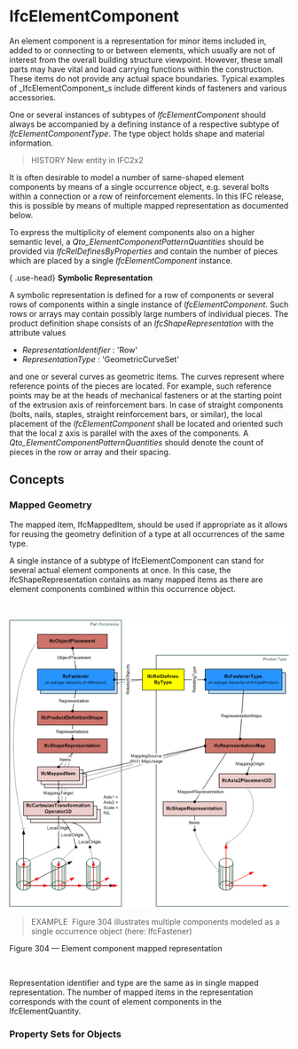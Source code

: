 # IfcElementComponent

An element component is a representation for minor items included in, added to or connecting to or between elements, which usually are not of interest from the overall building structure viewpoint. However, these small parts may have vital and load carrying functions within the construction. These items do not provide any actual space boundaries. Typical examples of _IfcElementComponent_s include different kinds of fasteners and various accessories.

One or several instances of subtypes of _IfcElementComponent_ should always be accompanied by a defining instance of a respective subtype of _IfcElementComponentType_. The type object holds shape and material information.

> HISTORY  New entity in IFC2x2

It is often desirable to model a number of same-shaped element components by means of a single occurrence object, e.g. several bolts within a connection or a row of reinforcement elements. In this IFC release, this is possible by means of multiple mapped representation as documented below.

To express the multiplicity of element components also on a higher semantic level, a _Qto_ElementComponentPatternQuantities_ should be provided via _IfcRelDefinesByProperties_ and contain the number of pieces which are placed by a single _IfcElementComponent_ instance.

{ .use-head}
**Symbolic Representation**

A symbolic representation is defined for a row of components or several rows of components within a single instance of _IfcElementComponent_. Such rows or arrays may contain possibly large numbers of individual pieces. The product definition shape consists of an _IfcShapeRepresentation_ with the attribute values

* _RepresentationIdentifier_ : 'Row'
* _RepresentationType_ : 'GeometricCurveSet'

and one or several curves as geometric items. The curves represent where reference points of the pieces are located. For example, such reference points may be at the heads of mechanical fasteners or at the starting point of the extrusion axis of reinforcement bars. In case of straight components (bolts, nails, staples, straight reinforcement bars, or similar), the local placement of the _IfcElementComponent_ shall be located and oriented such that the local z axis is parallel with the axes of the components. A _Qto_ElementComponentPatternQuantities_ should denote the count of pieces in the row or array and their spacing.

## Concepts

### Mapped Geometry

The mapped item, IfcMappedItem, should be used if appropriate as it allows for reusing the geometry definition of a type at all occurrences of the same type.


A single instance of a subtype of IfcElementComponent can stand for several
actual element components at once. In this case, the IfcShapeRepresentation
contains as many mapped items as there are element components combined within this
 occurrence object.


 


![](../../../../figures/ifcelementcomponent_multiple.png)

> EXAMPLE  Figure 304 illustrates multiple components modeled as a single occurrence object (here: IfcFastener)


Figure 304 — Element component mapped representation


 


Representation identifier and type are the same as in single mapped representation.
The number of mapped items in the representation corresponds with the count of
element components in the IfcElementQuantity.



### Property Sets for Objects


